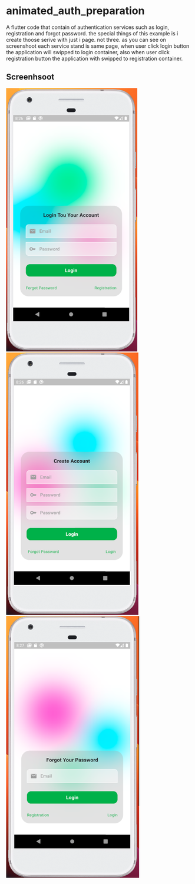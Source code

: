 # animated_auth_preparation

A flutter code that contain of authentication services such as login, registration and forgot password.
the special things of this example is i create thoose serive with just i page. not three.
as you can see on screenshoot each service stand is same page, when user click login button
the application will swipped to login container, also when user click registration button
the application with swipped to registration container.

## Screenhsoot

![Login Page](screenshoot/login.png)
![Registration Page](screenshoot/registration.png)
![Forgot Password Page](screenshoot/forgot_password.png)



